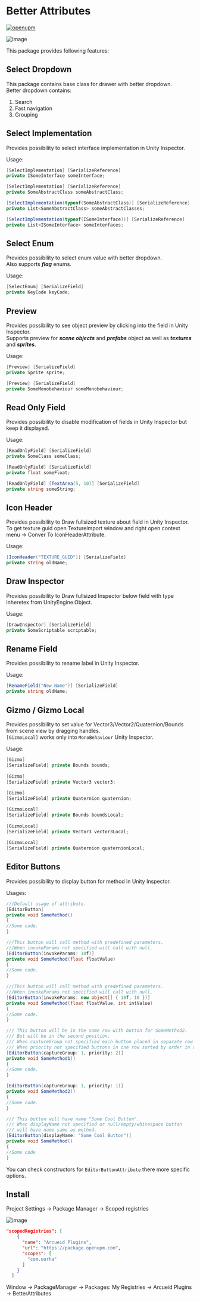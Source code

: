 # Better Attributes

[![openupm](https://img.shields.io/npm/v/com.uurha.betterattributes?label=openupm&registry_uri=https://package.openupm.com)](https://openupm.com/packages/com.uurha.betterattributes/)

![image](https://user-images.githubusercontent.com/22265817/181865901-35fea6f6-0b6e-4246-9df5-99e13cb5ed0f.png)

This package provides following features:

## Select Dropdown

This package contains base class for drawer with better dropdown.<br>
Better dropdown contains:
1. Search
2. Fast navigation
3. Grouping

## Select Implementation

Provides possibility to select interface implementation in Unity Inspector.

Usage:

```c#
[SelectImplementation] [SerializeReference]
private ISomeInterface someInterface;

[SelectImplementation] [SerializeReference]
private SomeAbstractClass someAbstractClass;

[SelectImplementation(typeof(SomeAbstractClass)] [SerializeReference]
private List<SomeAbstractClass> someAbstractClasses;

[SelectImplementation(typeof(ISomeInterface))] [SerializeReference]
private List<ISomeInterface> someInterfaces;
```

## Select Enum

Provides possibility to select enum value with better dropdown.<br>
Also supports **_flag_** enums.

Usage:

```c#
[SelectEnum] [SerializeField]
private KeyCode keyCode;
```

## Preview

Provides possibility to see object preview by clicking into the field in Unity Inspector.<br>
Supports preview for **_scene objects_** and **_prefabs_** object as well as **_textures_** and **_sprites_**.

Usage:

```c#
[Preview] [SerializeField]
private Sprite sprite;

[Preview] [SerializeField]
private SomeMonobehaviour someMonobehaviour;
```

## Read Only Field

Provides possibility to disable modification of fields in Unity Inspector but keep it displayed.

Usage:

```c#
[ReadOnlyField] [SerializeField] 
private SomeClass someClass;

[ReadOnlyField] [SerializeField] 
private float someFloat;

[ReadOnlyField] [TextArea(5, 10)] [SerializeField] 
private string someString;
```

## Icon Header

Provides possibility to Draw fullsized texture about field in Unity Inspector.
To get texture guid open TextureImport window and right open context menu -> Conver To IconHeaderAttribute.

Usage:

```c#
[IconHeader("TEXTURE_GUID")] [SerializeField]
private string oldName;
```

## Draw Inspector

Provides possibility to Draw fullsized Inspector below field with type inheretex from UnityEngine.Object.

Usage:

```c#
[DrawInspector] [SerializeField]
private SomeScriptable scriptable;
```

## Rename Field

Provides possibility to rename label in Unity Inspector.

Usage:

```c#
[RenameField("New Name")] [SerializeField]
private string oldName;
```

## Gizmo / Gizmo Local

Provides possibility to set value for Vector3/Vector2/Quaternion/Bounds from scene view by dragging handles.<br>
`[GizmoLocal]` works only into `MonoBehaviour` Unity Inspector.

Usage:

```c#
[Gizmo]
[SerializeField] private Bounds bounds;
        
[Gizmo]
[SerializeField] private Vector3 vector3;
        
[Gizmo]
[SerializeField] private Quaternion quaternion;

[GizmoLocal]
[SerializeField] private Bounds boundsLocal;
        
[GizmoLocal]
[SerializeField] private Vector3 vector3Local;
        
[GizmoLocal]
[SerializeField] private Quaternion quaternionLocal;
```

## Editor Buttons

Provides possibility to display button for method in Unity Inspector.

Usages:

```c#
///Default usage of attribute.
[EditorButton]
private void SomeMethod()
{
//Some code.
}

///This button will call method with predefined parameters. 
///When invokeParams not specified will call with null.
[EditorButton(invokeParams: 10f)]
private void SomeMethod(float floatValue)
{
//Some code.
}

///This button will call method with predefined parameters. 
///When invokeParams not specified will call with null.
[EditorButton(invokeParams: new object[] { 10f, 10 })]
private void SomeMethod(float floatValue, int intValue)
{
//Some code.
}

/// This button will be in the same row with button for SomeMethod2.
/// But will be in the second position.
/// When captureGroup not specified each button placed in separate row.
/// When priority not specified buttons in one row sorted by order in code.
[EditorButton(captureGroup: 1, priority: 2)]
private void SomeMethod1()
{
//Some code.
}

[EditorButton(captureGroup: 1, priority: 1)]
private void SomeMethod2()
{
//Some code.
}

/// This button will have name "Some Cool Button".
/// When displayName not specified or null/empty/whitespace button 
/// will have name same as method.
[EditorButton(displayName: "Some Cool Button")]
private void SomeMethod()
{
//Some code
}
```

You can check constructors for `EditorButtonAttribute` there more specific options.

## Install
Project Settings -> Package Manager -> Scoped registries
</br>

![image](https://user-images.githubusercontent.com/22265817/197618796-e4f99403-e119-4f35-8320-b233696496d9.png)

```json
"scopedRegistries": [
    {
      "name": "Arcueid Plugins",
      "url": "https://package.openupm.com",
      "scopes": [
        "com.uurha"
      ]
    }
  ]
```

Window -> PackageManager -> Packages: My Registries -> Arcueid Plugins -> BetterAttributes
